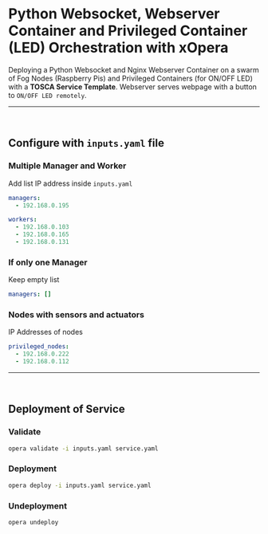 # Python Websocket, Webserver Container and Privileged Container (LED) Orchestration with xOpera

Deploying a Python Websocket and Nginx Webserver Container on a swarm of Fog Nodes (Raspberry Pis) and Privileged Containers (for ON/OFF LED) with a **TOSCA Service Template**. Webserver serves webpage with a button to `ON/OFF LED remotely`.

---
<br>

## Configure with `inputs.yaml` file

### Multiple Manager and Worker
Add list IP address inside `inputs.yaml`
```YAML
managers:
  - 192.168.0.195

workers:
  - 192.168.0.103
  - 192.168.0.165
  - 192.168.0.131
```

### If only one Manager
Keep empty list
```YAML
managers: []
```

### Nodes with sensors and actuators
IP Addresses of nodes
```YAML
privileged_nodes:
  - 192.168.0.222
  - 192.168.0.112
```
---
<br>

## Deployment of Service
### Validate
```BASH
opera validate -i inputs.yaml service.yaml
```
### Deployment
```BASH
opera deploy -i inputs.yaml service.yaml
```
### Undeployment
```BASH
opera undeploy
```